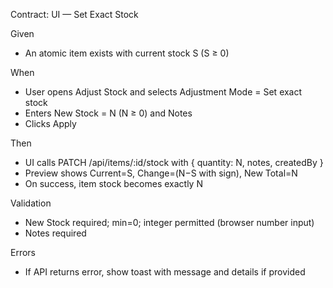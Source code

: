 Contract: UI — Set Exact Stock

Given
- An atomic item exists with current stock S (S ≥ 0)

When
- User opens Adjust Stock and selects Adjustment Mode = Set exact stock
- Enters New Stock = N (N ≥ 0) and Notes
- Clicks Apply

Then
- UI calls PATCH /api/items/:id/stock with { quantity: N, notes, createdBy }
- Preview shows Current=S, Change=(N−S with sign), New Total=N
- On success, item stock becomes exactly N

Validation
- New Stock required; min=0; integer permitted (browser number input)
- Notes required

Errors
- If API returns error, show toast with message and details if provided

